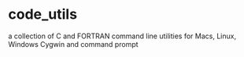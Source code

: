 # code_utils
a collection of C and FORTRAN command line utilities for Macs, Linux, Windows Cygwin and command prompt
